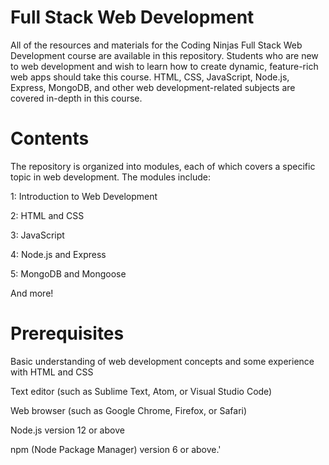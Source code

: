 #  Full Stack Web Development


All of the resources and materials for the Coding Ninjas Full Stack Web Development course are available in this repository. 
Students who are new to web development and wish to learn how to create dynamic, feature-rich web apps should take this course. 
HTML, CSS, JavaScript, Node.js, Express, MongoDB, and other web development-related subjects are covered in-depth in this course.


#   Contents

The repository is organized into modules, each of which covers a specific topic in web development. The modules include:

 1: Introduction to Web Development
 
 2: HTML and CSS
 
 3: JavaScript
 
 4: Node.js and Express
 
 5: MongoDB and Mongoose
 
And more!



#  Prerequisites

Basic understanding of web development concepts and some experience with HTML and CSS

Text editor (such as Sublime Text, Atom, or Visual Studio Code)

Web browser (such as Google Chrome, Firefox, or Safari)

Node.js version 12 or above

npm (Node Package Manager) version 6 or above.'

